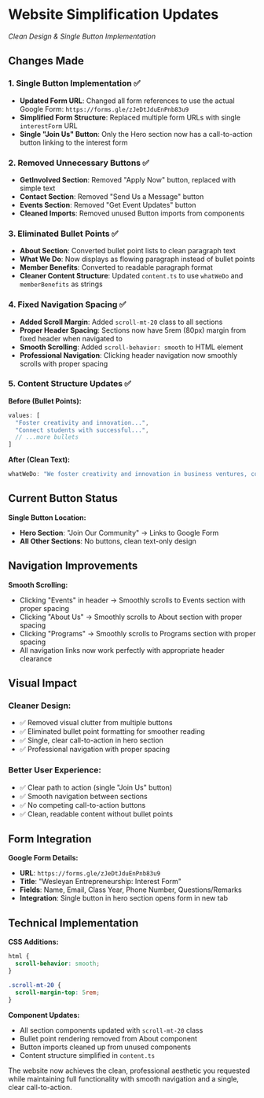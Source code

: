 # Website Simplification Updates
*Clean Design & Single Button Implementation*

## Changes Made

### 1. Single Button Implementation ✅
- **Updated Form URL**: Changed all form references to use the actual Google Form: `https://forms.gle/zJeDtJduEnPnb83u9`
- **Simplified Form Structure**: Replaced multiple form URLs with single `interestForm` URL
- **Single "Join Us" Button**: Only the Hero section now has a call-to-action button linking to the interest form

### 2. Removed Unnecessary Buttons ✅
- **GetInvolved Section**: Removed "Apply Now" button, replaced with simple text
- **Contact Section**: Removed "Send Us a Message" button  
- **Events Section**: Removed "Get Event Updates" button
- **Cleaned Imports**: Removed unused Button imports from components

### 3. Eliminated Bullet Points ✅
- **About Section**: Converted bullet point lists to clean paragraph text
- **What We Do**: Now displays as flowing paragraph instead of bullet points
- **Member Benefits**: Converted to readable paragraph format
- **Cleaner Content Structure**: Updated `content.ts` to use `whatWeDo` and `memberBenefits` as strings

### 4. Fixed Navigation Spacing ✅
- **Added Scroll Margin**: Added `scroll-mt-20` class to all sections
- **Proper Header Spacing**: Sections now have 5rem (80px) margin from fixed header when navigated to
- **Smooth Scrolling**: Added `scroll-behavior: smooth` to HTML element
- **Professional Navigation**: Clicking header navigation now smoothly scrolls with proper spacing

### 5. Content Structure Updates ✅

**Before (Bullet Points):**
```javascript
values: [
  "Foster creativity and innovation...",
  "Connect students with successful...",
  // ...more bullets
]
```

**After (Clean Text):**
```javascript
whatWeDo: "We foster creativity and innovation in business ventures, connect students with successful entrepreneurs and industry leaders, and provide resources and mentorship for startup development..."
```

## Current Button Status

**Single Button Location:**
- **Hero Section**: "Join Our Community" → Links to Google Form
- **All Other Sections**: No buttons, clean text-only design

## Navigation Improvements

**Smooth Scrolling:**
- Clicking "Events" in header → Smoothly scrolls to Events section with proper spacing
- Clicking "About Us" → Smoothly scrolls to About section with proper spacing  
- Clicking "Programs" → Smoothly scrolls to Programs section with proper spacing
- All navigation links now work perfectly with appropriate header clearance

## Visual Impact

### Cleaner Design:
- ✅ Removed visual clutter from multiple buttons
- ✅ Eliminated bullet point formatting for smoother reading
- ✅ Single, clear call-to-action in hero section
- ✅ Professional navigation with proper spacing

### Better User Experience:
- ✅ Clear path to action (single "Join Us" button)
- ✅ Smooth navigation between sections
- ✅ No competing call-to-action buttons
- ✅ Clean, readable content without bullet points

## Form Integration

**Google Form Details:**
- **URL**: `https://forms.gle/zJeDtJduEnPnb83u9`
- **Title**: "Wesleyan Entrepreneurship: Interest Form"
- **Fields**: Name, Email, Class Year, Phone Number, Questions/Remarks
- **Integration**: Single button in hero section opens form in new tab

## Technical Implementation

**CSS Additions:**
```css
html {
  scroll-behavior: smooth;
}

.scroll-mt-20 { 
  scroll-margin-top: 5rem; 
}
```

**Component Updates:**
- All section components updated with `scroll-mt-20` class
- Bullet point rendering removed from About component
- Button imports cleaned up from unused components
- Content structure simplified in `content.ts`

The website now achieves the clean, professional aesthetic you requested while maintaining full functionality with smooth navigation and a single, clear call-to-action. 